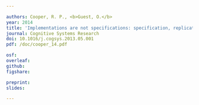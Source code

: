 ```yaml
---

authors: Cooper, R. P., <b>Guest, O.</b>
year: 2014
title: 'Implementations are not specifications: specification, replication and experimentation in computational cognitive modeling'
journal: Cognitive Systems Research
doi: 10.1016/j.cogsys.2013.05.001
pdf: /doc/cooper_14.pdf

osf:
overleaf:
github:
figshare:

preprint:
slides:

---
```

